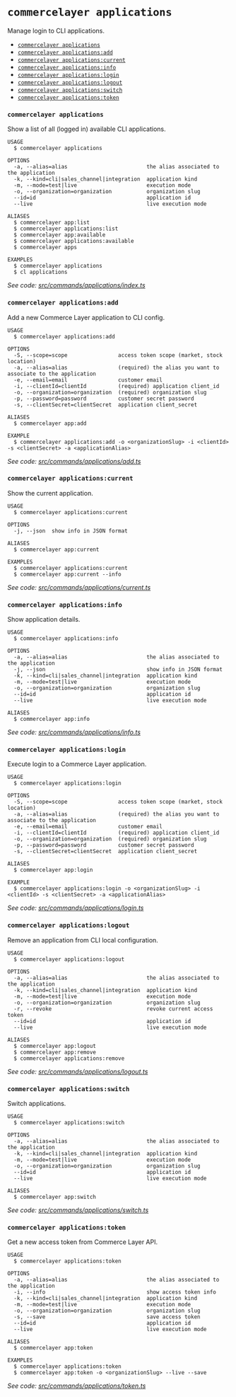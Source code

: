 `commercelayer applications`
============================

Manage login to CLI applications.

* [`commercelayer applications`](#commercelayer-applications)
* [`commercelayer applications:add`](#commercelayer-applicationsadd)
* [`commercelayer applications:current`](#commercelayer-applicationscurrent)
* [`commercelayer applications:info`](#commercelayer-applicationsinfo)
* [`commercelayer applications:login`](#commercelayer-applicationslogin)
* [`commercelayer applications:logout`](#commercelayer-applicationslogout)
* [`commercelayer applications:switch`](#commercelayer-applicationsswitch)
* [`commercelayer applications:token`](#commercelayer-applicationstoken)

### `commercelayer applications`

Show a list of all (logged in) available CLI applications.

```
USAGE
  $ commercelayer applications

OPTIONS
  -a, --alias=alias                         the alias associated to the application
  -k, --kind=cli|sales_channel|integration  application kind
  -m, --mode=test|live                      execution mode
  -o, --organization=organization           organization slug
  --id=id                                   application id
  --live                                    live execution mode

ALIASES
  $ commercelayer app:list
  $ commercelayer applications:list
  $ commercelayer app:available
  $ commercelayer applications:available
  $ commercelayer apps

EXAMPLES
  $ commercelayer applications
  $ cl applications
```

_See code: [src/commands/applications/index.ts](https://github.com/commercelayer/commercelayer-cli/blob/v3.0.0-beta.3/src/commands/applications/index.ts)_

### `commercelayer applications:add`

Add a new Commerce Layer application to CLI config.

```
USAGE
  $ commercelayer applications:add

OPTIONS
  -S, --scope=scope                access token scope (market, stock location)
  -a, --alias=alias                (required) the alias you want to associate to the application
  -e, --email=email                customer email
  -i, --clientId=clientId          (required) application client_id
  -o, --organization=organization  (required) organization slug
  -p, --password=password          customer secret password
  -s, --clientSecret=clientSecret  application client_secret

ALIASES
  $ commercelayer app:add

EXAMPLE
  $ commercelayer applications:add -o <organizationSlug> -i <clientId> -s <clientSecret> -a <applicationAlias>
```

_See code: [src/commands/applications/add.ts](https://github.com/commercelayer/commercelayer-cli/blob/v3.0.0-beta.3/src/commands/applications/add.ts)_

### `commercelayer applications:current`

Show the current application.

```
USAGE
  $ commercelayer applications:current

OPTIONS
  -j, --json  show info in JSON format

ALIASES
  $ commercelayer app:current

EXAMPLES
  $ commercelayer applications:current
  $ commercelayer app:current --info
```

_See code: [src/commands/applications/current.ts](https://github.com/commercelayer/commercelayer-cli/blob/v3.0.0-beta.3/src/commands/applications/current.ts)_

### `commercelayer applications:info`

Show application details.

```
USAGE
  $ commercelayer applications:info

OPTIONS
  -a, --alias=alias                         the alias associated to the application
  -j, --json                                show info in JSON format
  -k, --kind=cli|sales_channel|integration  application kind
  -m, --mode=test|live                      execution mode
  -o, --organization=organization           organization slug
  --id=id                                   application id
  --live                                    live execution mode

ALIASES
  $ commercelayer app:info
```

_See code: [src/commands/applications/info.ts](https://github.com/commercelayer/commercelayer-cli/blob/v3.0.0-beta.3/src/commands/applications/info.ts)_

### `commercelayer applications:login`

Execute login to a Commerce Layer application.

```
USAGE
  $ commercelayer applications:login

OPTIONS
  -S, --scope=scope                access token scope (market, stock location)
  -a, --alias=alias                (required) the alias you want to associate to the application
  -e, --email=email                customer email
  -i, --clientId=clientId          (required) application client_id
  -o, --organization=organization  (required) organization slug
  -p, --password=password          customer secret password
  -s, --clientSecret=clientSecret  application client_secret

ALIASES
  $ commercelayer app:login

EXAMPLE
  $ commercelayer applications:login -o <organizationSlug> -i <clientId> -s <clientSecret> -a <applicationAlias>
```

_See code: [src/commands/applications/login.ts](https://github.com/commercelayer/commercelayer-cli/blob/v3.0.0-beta.3/src/commands/applications/login.ts)_

### `commercelayer applications:logout`

Remove an application from CLI local configuration.

```
USAGE
  $ commercelayer applications:logout

OPTIONS
  -a, --alias=alias                         the alias associated to the application
  -k, --kind=cli|sales_channel|integration  application kind
  -m, --mode=test|live                      execution mode
  -o, --organization=organization           organization slug
  -r, --revoke                              revoke current access token
  --id=id                                   application id
  --live                                    live execution mode

ALIASES
  $ commercelayer app:logout
  $ commercelayer app:remove
  $ commercelayer applications:remove
```

_See code: [src/commands/applications/logout.ts](https://github.com/commercelayer/commercelayer-cli/blob/v3.0.0-beta.3/src/commands/applications/logout.ts)_

### `commercelayer applications:switch`

Switch applications.

```
USAGE
  $ commercelayer applications:switch

OPTIONS
  -a, --alias=alias                         the alias associated to the application
  -k, --kind=cli|sales_channel|integration  application kind
  -m, --mode=test|live                      execution mode
  -o, --organization=organization           organization slug
  --id=id                                   application id
  --live                                    live execution mode

ALIASES
  $ commercelayer app:switch
```

_See code: [src/commands/applications/switch.ts](https://github.com/commercelayer/commercelayer-cli/blob/v3.0.0-beta.3/src/commands/applications/switch.ts)_

### `commercelayer applications:token`

Get a new access token from Commerce Layer API.

```
USAGE
  $ commercelayer applications:token

OPTIONS
  -a, --alias=alias                         the alias associated to the application
  -i, --info                                show access token info
  -k, --kind=cli|sales_channel|integration  application kind
  -m, --mode=test|live                      execution mode
  -o, --organization=organization           organization slug
  -s, --save                                save access token
  --id=id                                   application id
  --live                                    live execution mode

ALIASES
  $ commercelayer app:token

EXAMPLES
  $ commercelayer applications:token
  $ commercelayer app:token -o <organizationSlug> --live --save
```

_See code: [src/commands/applications/token.ts](https://github.com/commercelayer/commercelayer-cli/blob/v3.0.0-beta.3/src/commands/applications/token.ts)_
